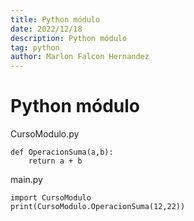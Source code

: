 ```yaml
---
title: Python módulo
date: 2022/12/18
description: Python módulo
tag: python
author: Marlon Falcon Hernandez
---
```


# Python módulo

CursoModulo.py
```
def OperacionSuma(a,b):
    return a + b
```

main.py
```
import CursoModulo
print(CursoModulo.OperacionSuma(12,22))
```